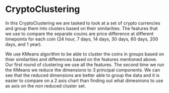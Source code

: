 # CryptoClustering

In this CryptoClustering we are tasked to look at a set of crypto currencies and group them into clusters based on their similarities. The features that we use to compare the separate couins are price difference at different timepoints for each coin (24 hour, 7 days, 14 days, 30 days, 60 days, 200 days, and 1 year). 

We use KMeans algorithm to be able to cluster the coins in groups based on thier similarities and differences based on the features mentioned above. Our first round of clustering we use all the features. The second time we run the KMeans we reduce the dimensions to 3 principal components. We can see that the reduced dimensions are better able to group the data and it is easier to compare on a 2 axis chart than finding out what dimesnions to use as axis on the non reduced cluster set. 
